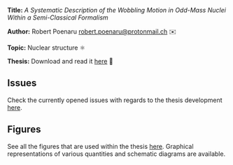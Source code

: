 **Title:** *A Systematic Description of the Wobbling Motion in Odd-Mass Nuclei Within a Semi-Classical Formalism*

**Author:** Robert Poenaru <robert.poenaru@protonmail.ch> ✉️

**Topic:** Nuclear structure ⚛️

**Thesis:** Download and read it [here](https://github.com/basavyr/phdthesis/raw/main/phdthesis.pdf) 📁

## Issues

Check the currently opened issues with regards to the thesis development [here](https://github.com/basavyr/phdthesis/issues).

## Figures

See all the figures that are used within the thesis [here](https://github.com/basavyr/phdthesis/tree/main/Chapters/Figures). Graphical representations of various quantities and schematic diagrams are available.
